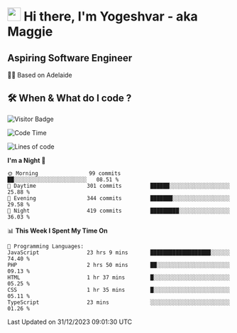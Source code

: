 <h1><img src="https://emojis.slackmojis.com/emojis/images/1531849430/4246/blob-sunglasses.gif?1531849430" width="30"/> Hi there, I'm Yogeshvar - aka Maggie</h1>

## Aspiring Software Engineer
🏂🏻  Based on Adelaide 

## 🛠 When & What do I code ?  

![Visitor Badge](https://visitor-badge.feriirawann.repl.co?username=yogeshvar&repo=yogeshvar&label=Visitors&style=plastic&color=%23457BFF&contentType=svg)

<!--START_SECTION:waka-->
![Code Time](http://img.shields.io/badge/Code%20Time-2%2C483%20hrs%2027%20mins-blue)

![Lines of code](https://img.shields.io/badge/From%20Hello%20World%20I%27ve%20Written-4.0%20million%20lines%20of%20code-blue)

**I'm a Night 🦉** 

```text
🌞 Morning                99 commits          ██░░░░░░░░░░░░░░░░░░░░░░░   08.51 % 
🌆 Daytime                301 commits         ██████░░░░░░░░░░░░░░░░░░░   25.88 % 
🌃 Evening                344 commits         ███████░░░░░░░░░░░░░░░░░░   29.58 % 
🌙 Night                  419 commits         █████████░░░░░░░░░░░░░░░░   36.03 % 
```


📊 **This Week I Spent My Time On** 

```text
💬 Programming Languages: 
JavaScript               23 hrs 9 mins       ███████████████████░░░░░░   74.40 % 
PHP                      2 hrs 50 mins       ██░░░░░░░░░░░░░░░░░░░░░░░   09.13 % 
HTML                     1 hr 37 mins        █░░░░░░░░░░░░░░░░░░░░░░░░   05.25 % 
CSS                      1 hr 35 mins        █░░░░░░░░░░░░░░░░░░░░░░░░   05.11 % 
TypeScript               23 mins             ░░░░░░░░░░░░░░░░░░░░░░░░░   01.26 % 
```


 Last Updated on 31/12/2023 09:01:30 UTC
<!--END_SECTION:waka-->
